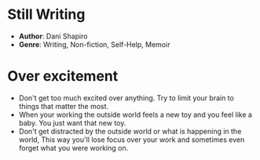 # Still Writing
- **Author**: Dani Shapiro 
- **Genre**: Writing, Non-fiction, Self-Help, Memoir 

# Over excitement
 - Don't get too much excited over anything. Try to limit your brain to things that matter the most. 
 - When your working the outside world feels a new toy and you feel like a baby. You just want that new toy.
 - Don't get distracted by the outside world or what is happening in the world, This way you'll lose focus over your work and sometimes even forget what you were working on.
